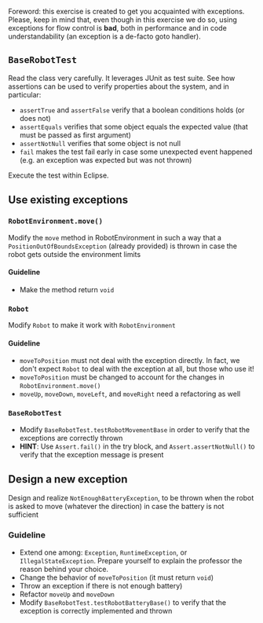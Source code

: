 
Foreword: this exercise is created to get you acquainted with exceptions. Please, keep in mind that, even though in this exercise we do so, using exceptions for flow control is **bad**, both in performance and in code understandability (an exception is a de-facto goto handler).

## `BaseRobotTest`
Read the class very carefully.
It leverages JUnit as test suite.
See how assertions can be used to verify properties about the system, and in particular:

* `assertTrue` and `assertFalse` verify that a boolean conditions holds (or does not)
* `assertEquals` verifies that some object equals the expected value (that must be passed as first argument)
* `assertNotNull` verifies that some object is not null
* `fail` makes the test fail early in case some unexpected event happened (e.g. an exception was expected but was not thrown)

Execute the test within Eclipse.

## Use existing exceptions

### `RobotEnvironment.move()`

Modify the `move` method in RobotEnvironment in such a way that a `PositionOutOfBoundsException` (already provided) is thrown in case the robot gets outside the environment limits

#### Guideline

* Make the method return `void`

### `Robot`

Modify `Robot` to make it work with `RobotEnvironment`

#### Guideline

* `moveToPosition` must not deal with the exception directly. In fact, we don't expect `Robot` to deal with the exception at all, but those who use it!
* `moveToPosition` must be changed to account for the changes in `RobotEnvironment.move()`
* `moveUp`, `moveDown`, `moveLeft`, and `moveRight` need a refactoring as well

### `BaseRobotTest`

* Modify `BaseRobotTest.testRobotMovementBase` in order to verify that the exceptions are correctly thrown
* **HINT**: Use `Assert.fail()` in the try block, and `Assert.assertNotNull()` to verify that the exception message is present

## Design a new exception

Design and realize `NotEnoughBatteryException`, to be thrown when the robot is asked to move (whatever the direction) in case the battery is not sufficient

### Guideline

* Extend one among: `Exception`, `RuntimeException`, or `IllegalStateException`. Prepare yourself to explain the professor the reason behind your choice.
* Change the behavior of `moveToPosition` (it must return `void`)
* Throw an exception if there is not enough battery)
* Refactor `moveUp` and `moveDown`
* Modify `BaseRobotTest.testRobotBatteryBase()` to verify that the exception is correctly implemented and thrown
